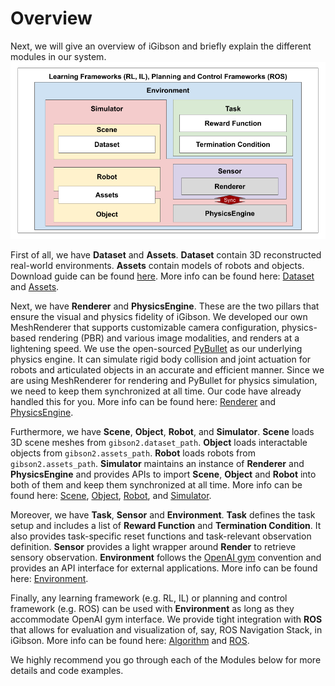 # Overview

Next, we will give an overview of iGibson and briefly explain the different modules in our system.
![quickstart.png](images/overview.png)

First of all, we have **Dataset** and **Assets**. **Dataset** contain 3D reconstructed real-world environments. **Assets** contain models of robots and objects. Download guide can be found [here](installation.html#downloading-the-assets). More info can be found here: [Dataset](dataset.md) and [Assets](assets.md).

Next, we have **Renderer** and **PhysicsEngine**. These are the two pillars that ensure the visual and physics fidelity of iGibson. We developed our own MeshRenderer that supports customizable camera configuration, physics-based rendering (PBR) and various image modalities, and renders at a lightening speed. We use the open-sourced [PyBullet](http://www.pybullet.org/) as our underlying physics engine. It can simulate rigid body collision and joint actuation for robots and articulated objects in an accurate and efficient manner. Since we are using MeshRenderer for rendering and PyBullet for physics simulation, we need to keep them synchronized at all time. Our code have already handled this for you. More info can be found here: [Renderer](renderer.md) and [PhysicsEngine](physics_engine.md).

Furthermore, we have **Scene**, **Object**, **Robot**, and **Simulator**. **Scene** loads 3D scene meshes from `gibson2.dataset_path`. **Object** loads interactable objects from `gibson2.assets_path`. **Robot** loads robots from `gibson2.assets_path`. **Simulator** maintains an instance of **Renderer** and **PhysicsEngine** and provides APIs to import **Scene**, **Object** and **Robot** into both of them and keep them synchronized at all time. More info can be found here: [Scene](./scenes.md), [Object](./objects.md), [Robot](./robots.md), and [Simulator](simulators.md).

Moreover, we have **Task**, **Sensor** and **Environment**. **Task** defines the task setup and includes a list of **Reward Function** and **Termination Condition**. It also provides task-specific reset functions and task-relevant observation definition. **Sensor** provides a light wrapper around **Render** to retrieve sensory observation. **Environment** follows the [OpenAI gym](https://github.com/openai/gym) convention and provides an API interface for external applications. More info can be found here: [Environment](environments.md).

Finally, any learning framework (e.g. RL, IL) or planning and control framework (e.g. ROS) can be used with **Environment** as long as they accommodate OpenAI gym interface. We provide tight integration with **ROS** that allows for evaluation and visualization of, say, ROS Navigation Stack, in iGibson. More info can be found here: [Algorithm](algorithms.md) and [ROS](ros_integration.md).

We highly recommend you go through each of the Modules below for more details and code examples.
